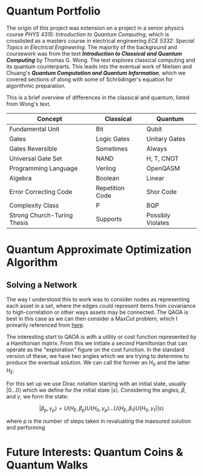 # Quantum Portfolio

The origin of this project was extension on a project in a senior physics course *PHYS 4315: Introduction to Quantum Computing*, which is crosslisted as a masters course in electrical engineering *ECE 5332: Special Topics in Electrical Engineering*. The majority of the background and coursework was from the text ***Introduction to Classical and Quantum Computing*** by Thomas G. Wong. The text explores classical computing and its quantum counterparts. This leads into the eventual work of Nielsen and Chuang's ***Quantum Computation and Quantum Information***, which we covered sections of along with some of Schrödinger's equation for algorithmic preparation.

This is a brief overview of differences in the classical and quantum, listed from Wong's text.

| Concept                  | Classical               | Quantum                |
|--------------------------|-------------------------|------------------------|
| Fundamental Unit         | Bit                    | Qubit                 |
| Gates                   | Logic Gates            | Unitary Gates          |
| Gates Reversible         | Sometimes              | Always                 |
| Universal Gate Set       | NAND                 | H, T, CNOT           |
| Programming Language     | Verilog                | OpenQASM               |
| Algebra                  | Boolean                | Linear                 |
| Error Correcting Code    | Repetition Code        | Shor Code              |
| Complexity Class         | P                      | BQP                    |
| Strong Church-Turing Thesis | Supports           | Possibly Violates       |

# Quantum Approximate Optimization Algorithm

## Solving a Network

The way I understood this to work was to consider nodes as representing each asset in a set, where the edges could represent items from covariance to high-correlation or other ways assets may be connected. The QAOA is best in this case as we can then consider a MaxCut problem, which I primarily referenced from [here](https://www.mustythoughts.com/quantum-approximate-optimization-algorithm-explained).

The interesting start to QAOA is with a utility or cost function represented by a Hamiltonian matrix. From this we initiate a second Hamiltonian that can operate as the "exploration" figure on the cost function.
In the standard version of these, we have two angles which we are trying to determine to produce the eventual solution. We can call the former an $H_0$ and the latter $H_E$.

For this set up we use Dirac notation starting with an initial state, usually $|0...0 \rangle$ which we define for the initial state $|s \rangle$. Considering the angles, $\beta, \text{ and } \gamma$, we form the state:

$$|\beta_p, \gamma_p \rangle = U(H_E, \beta_p) U(H_0, \gamma_p) ... U(H_E, \beta_1) U(H_0, \gamma_1) | s \rangle $$

where p is the number of steps taken in revaluating the maesured solution and performing
# Future Interests: Quantum Coins & Quantum Walks
